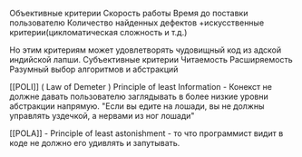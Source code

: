 Объективные критерии
	Скорость работы
	Время до поставки пользователю
	Количество найденных дефектов
	+искусственные критерии(цикломатическая сложность и т.д.)

Но этим критериям может удовлетворять чудовищный код из адской индийской лапши.
Субъективные критерии
	Читаемость
	Расширяемость
	Разумный выбор алгоритмов и абстракций

[[POLI]] ( Law of Demeter ) Principle of least Information - Конекст не должне давать пользователю заглядывать в более низкие уровни абстракции напрямую.
"Если вы едите на лошади, вы не должны управлять уздечкой, а нервами из ног лошади"

[[POLA]] - Principle of least astonishment - то что программист видит в коде не должно его удивлять и запутывать. 